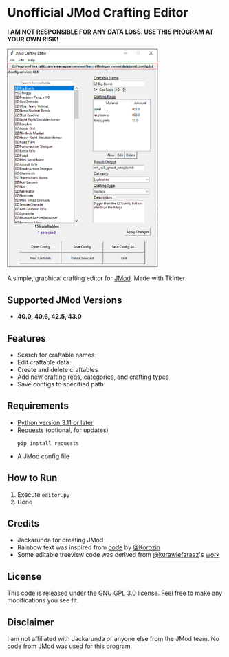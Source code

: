 # Unofficial JMod Crafting Editor
**I AM NOT RESPONSIBLE FOR ANY DATA LOSS. USE THIS PROGRAM AT YOUR OWN RISK!**

<img src="img/editor.png" alt="editor" width="350"/>

A simple, graphical crafting editor for [JMod](https://steamcommunity.com/sharedfiles/filedetails/?id=1919689921). Made with Tkinter.

## Supported JMod Versions
- **40.0, 40.6, 42.5, 43.0**

## Features
- Search for craftable names
- Edit craftable data
- Create and delete craftables
- Add new crafting reqs, categories, and crafting types
- Save configs to specified path

## Requirements
- [Python version 3.11 or later](https://www.python.org/downloads/)
- [Requests](https://pypi.org/project/requests/) (optional, for updates)
    ```
    pip install requests
    ```
- A JMod config file

## How to Run
1. Execute `editor.py`
2. Done

## Credits
- Jackarunda for creating JMod
- Rainbow text was inspired from [code](https://github.com/Korozin/Python-Text-Rainbow) by [@Korozin](https://github.com/Korozin)
- Some editable treeview code was derived from [@kurawlefaraaz](https://github.com/kurawlefaraaz)'s [work](https://github.com/kurawlefaraaz/Tk-Themed-Utilities)

## License
This code is released under the [GNU GPL 3.0](https://www.gnu.org/licenses/gpl-3.0.en.html) license. Feel free to make any modifications you see fit.

## Disclaimer
I am not affiliated with Jackarunda or anyone else from the JMod team. No code from JMod was used for this program.
